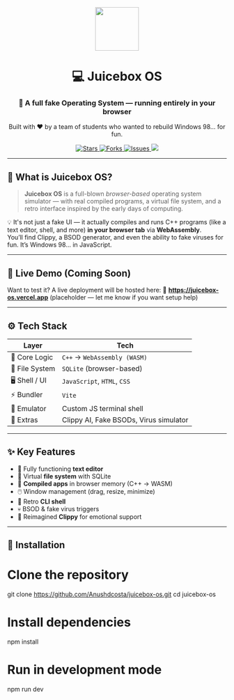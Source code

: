 <div align="center">
  <img src="https://media.giphy.com/media/26tn33aiTi1jkl6H6/giphy.gif" width="100"/>
  <h1>💻 Juicebox OS</h1>
  <h3>🧃 A full fake Operating System — running entirely in your browser</h3>
  <p>Built with ❤️ by a team of students who wanted to rebuild Windows 98... for fun.</p>
  
  <a href="https://github.com/Anushdcosta/juicebox-os/stargazers">
    <img src="https://img.shields.io/github/stars/Anushdcosta/juicebox-os?style=for-the-badge&color=yellow" alt="Stars"/>
  </a>
  <a href="https://github.com/Anushdcosta/juicebox-os/forks">
    <img src="https://img.shields.io/github/forks/Anushdcosta/juicebox-os?style=for-the-badge&color=orange" alt="Forks"/>
  </a>
  <a href="https://github.com/Anushdcosta/juicebox-os/issues">
    <img src="https://img.shields.io/github/issues/Anushdcosta/juicebox-os?style=for-the-badge&color=red" alt="Issues"/>
  </a>
  <img src="https://img.shields.io/badge/Build-WASM%20+%20Vite-blueviolet?style=for-the-badge"/>
</div>

---

## 🧠 What is Juicebox OS?

> **Juicebox OS** is a full-blown *browser-based* operating system simulator — with real compiled programs, a virtual file system, and a retro interface inspired by the early days of computing.

💡 It's not just a fake UI — it actually compiles and runs C++ programs (like a text editor, shell, and more) **in your browser tab** via **WebAssembly**.  
You’ll find Clippy, a BSOD generator, and even the ability to fake viruses for fun. It’s Windows 98... in JavaScript.

---

## 🚀 Live Demo (Coming Soon)

Want to test it? A live deployment will be hosted here:
🔗 **https://juicebox-os.vercel.app** (placeholder — let me know if you want setup help)

---

## ⚙️ Tech Stack

| Layer | Tech |
|-------|------|
| 🧠 Core Logic | `C++` → `WebAssembly (WASM)` |
| 💾 File System | `SQLite` (browser-based) |
| 🖥️ Shell / UI | `JavaScript`, `HTML`, `CSS` |
| ⚡ Bundler | `Vite` |
| 🔌 Emulator | Custom JS terminal shell |
| 🤖 Extras | Clippy AI, Fake BSODs, Virus simulator |

---

## ✨ Key Features

- 📝 Fully functioning **text editor**
- 📁 Virtual **file system** with SQLite
- 🧠 **Compiled apps** in browser memory (C++ → WASM)
- 🖱️ Window management (drag, resize, minimize)
- 🧻 Retro **CLI shell**
- 💀 BSOD & fake virus triggers
- 🐤 Reimagined **Clippy** for emotional support

---

## 🔧 Installation


# Clone the repository
git clone https://github.com/Anushdcosta/juicebox-os.git
cd juicebox-os

# Install dependencies
npm install

# Run in development mode
npm run dev
